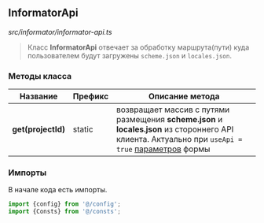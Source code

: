 ## InformatorApi

_src/informator/informator-api.ts_

> Класс **InformatorApi** отвечает за обработку маршрута(пути) куда пользователем будут загружены `scheme.json` и `locales.json`.

### Методы класса

| Название           | Префикс | Описание метода                                                                                                                                                        |
|--------------------|---------|------------------------------------------------------------------------------------------------------------------------------------------------------------------------|
| **get(projectId)** | static  | возвращает массив с путями размещения **scheme.json** и **locales.json** из стороннего API клиента. Актуально при `useApi = true` [параметров](../FORMPARAMS.md) формы |


### Импорты

В начале кода есть импорты.

```ts
import {config} from '@/config';
import {Consts} from '@/consts';
```
